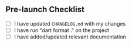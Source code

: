 <!-- Add a description of what this PR is changing or adding, and why. Consider mentioning issues -->

## Pre-launch Checklist

<!-- Mark all that applies -->

- [ ] I have updated `CHANGELOG.md` with my changes <!-- REQUIRED --> 
- [ ] I have run "dart format ." on the project <!-- REQUIRED --> 
- [ ] I have added/updated relevant documentation